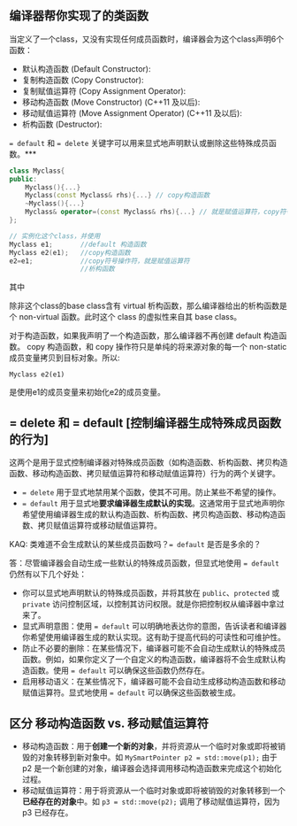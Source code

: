 ## 编译器帮你实现了的类函数

当定义了一个class，又没有实现任何成员函数时，编译器会为这个class声明6个函数：

- 默认构造函数 (Default Constructor): 
- 复制构造函数 (Copy Constructor): 
- 复制赋值运算符 (Copy Assignment Operator): 
- 移动构造函数 (Move Constructor) (C++11 及以后): 
- 移动赋值运算符 (Move Assignment Operator) (C++11 及以后): 
- 析构函数 (Destructor): 

`= default` 和 `= delete` 关键字可以用来显式地声明默认或删除这些特殊成员函数。***

~~~cpp
class Myclass{
public:
    Myclass(){...}
    Myclass(const Myclass& rhs){...} // copy构造函数
    ~Myclass(){...}
    Myclass& operator=(const Myclass& rhs){...} // 就是赋值运算符，copy符号操作符
};

// 实例化这个class，并使用
Myclass e1;       //default 构造函数
Myclass e2(e1);   //copy构造函数
e2=e1;            //copy符号操作符，就是赋值运算符
                  //析构函数
~~~

其中

除非这个class的base class含有 virtual 析构函数，那么编译器给出的析构函数是个 non-virtual 函数。此时这个 class 的虚拟性来自其 base class。

对于构造函数，如果我声明了一个构造函数，那么编译器不再创建 default 构造函数。
copy 构造函数，和 copy 操作符只是单纯的将来源对象的每一个 non-static 成员变量拷贝到目标对象。所以:

`Myclass e2(e1)`

是使用e1的成员变量来初始化e2的成员变量。


##  = delete 和 = default [控制编译器生成特殊成员函数的行为]

这两个是用于显式控制编译器对特殊成员函数（如构造函数、析构函数、拷贝构造函数、移动构造函数、拷贝赋值运算符和移动赋值运算符）行为的两个关键字。

- `= delete` 用于显式地禁用某个函数，使其不可用。防止某些不希望的操作。
- `= default` 用于显式地**要求编译器生成默认的实现**。这通常用于显式地声明你希望使用编译器生成的默认构造函数、析构函数、拷贝构造函数、移动构造函数、拷贝赋值运算符或移动赋值运算符。

KAQ: 类难道不会生成默认的某些成员函数吗？`= default` 是否是多余的？

答：尽管编译器会自动生成一些默认的特殊成员函数，但显式地使用 `= default` 仍然有以下几个好处：

- 你可以显式地声明默认的特殊成员函数，并将其放在 `public`、`protected` 或 `private` 访问控制区域，以控制其访问权限。就是你把控制权从编译器中拿过来了。
- 显式声明意图：使用 `= default` 可以明确地表达你的意图，告诉读者和编译器你希望使用编译器生成的默认实现。这有助于提高代码的可读性和可维护性。
- 防止不必要的删除：在某些情况下，编译器可能不会自动生成默认的特殊成员函数。例如，如果你定义了一个自定义的构造函数，编译器将不会生成默认构造函数。使用 `= default` 可以确保这些函数仍然存在。
- 启用移动语义：在某些情况下，编译器可能不会自动生成移动构造函数和移动赋值运算符。显式地使用 `= default` 可以确保这些函数被生成。

## 区分 移动构造函数 vs. 移动赋值运算符

- 移动构造函数：用于**创建一个新的对象**，并将资源从一个临时对象或即将被销毁的对象转移到新对象中。如 `MySmartPointer p2 = std::move(p1);` 由于 p2 是一个新创建的对象，编译器会选择调用移动构造函数来完成这个初始化过程。
- 移动赋值运算符：用于将资源从一个临时对象或即将被销毁的对象转移到一个**已经存在的对象**中。如 `p3 = std::move(p2);` 调用了移动赋值运算符，因为 p3 已经存在。

